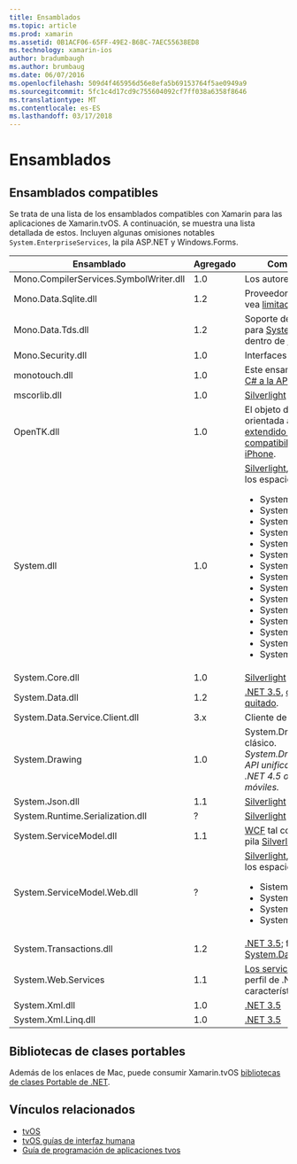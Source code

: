 ```yaml
---
title: Ensamblados
ms.topic: article
ms.prod: xamarin
ms.assetid: 0B1ACF06-65FF-49E2-B6BC-7AEC55638ED8
ms.technology: xamarin-ios
author: bradumbaugh
ms.author: brumbaug
ms.date: 06/07/2016
ms.openlocfilehash: 509d4f465956d56e8efa5b69153764f5ae0949a9
ms.sourcegitcommit: 5fc1c4d17cd9c755604092cf7ff038a6358f8646
ms.translationtype: MT
ms.contentlocale: es-ES
ms.lasthandoff: 03/17/2018
---
```

# <a name="assemblies"></a>Ensamblados

## <a name="supported-assemblies"></a>Ensamblados compatibles

Se trata de una lista de los ensamblados compatibles con Xamarin para las aplicaciones de Xamarin.tvOS. A continuación, se muestra una lista detallada de estos.  Incluyen algunas omisiones notables `System.EnterpriseServices`, la pila ASP.NET y Windows.Forms.

|Ensamblado|Agregado|Compatibilidad con la API|
|---|---|---|
|Mono.CompilerServices.SymbolWriter.dll|1.0|Los autores de compiladores.|
|Mono.Data.Sqlite.dll|1.2|Proveedor de ADO.NET para SQLite; vea [limitaciones](~/ios/data-cloud/system.data.md).|
|Mono.Data.Tds.dll|1.2|Soporte de protocolo TDS; utilizado para [System.Data.SqlClient](https://developer.xamarin.com/api/namespace/System.Data.SqlClient/) admite dentro de [System.Data](~/ios/data-cloud/system.data.md).|
|Mono.Security.dll|1.0|Interfaces API criptográficas.|
|monotouch.dll|1.0|Este ensamblado contiene el [enlace C# a la API de CocoaTouch](https://developer.xamarin.com/api/root/ios-unified/).|
|mscorlib.dll|1.0|[Silverlight](http://msdn.microsoft.com/library/cc838194(VS.95).aspx)|
|OpenTK.dll|1.0|El objeto de OpenGL/OpenAL orientada a servicios de API, [extendido para proporcionar compatibilidad con dispositivos de iPhone](https://developer.xamarin.com/api/namespace/OpenGLES/).|
|System.dll|1.0|[Silverlight](http://msdn.microsoft.com/library/cc838194(VS.95).aspx), además de los tipos de los espacios de nombres siguientes: <ul><li>System.Collections.Specialized</li> <li>System.ComponentModel</li> <li>System.ComponentModel.Design</li> <li>System.Diagnostics</li> <li>System.IO.Compression</li> <li>System.Net</li> <li>System.Net.Cache</li> <li>System.Net.Mail</li> <li>System.Net.Mime</li> <li>System.Net.NetworkInformation</li> <li>System.Net.Security</li> <li>System.Net.Sockets</li> <li>System.Security.Authentication</li> <li>System.Security.Cryptography</li> <li>System.Timers</li></ul>|
|System.Core.dll|1.0|[Silverlight](http://msdn.microsoft.com/library/cc838194(VS.95).aspx)|
|System.Data.dll|1.2|[.NET 3.5](http://msdn.microsoft.com/library/ms229335.aspx), [con alguna funcionalidad quitado](~/ios/data-cloud/system.data.md).|
|System.Data.Service.Client.dll|3.x|Cliente de oData completa.|
|System.Drawing|1.0|System.Drawing API - solo API clásico.<br />_System.Drawing no se admite en la API unificada para la Xamarin.Mac .NET 4.5 o marcos de trabajo móviles._|
|System.Json.dll|1.1|[Silverlight](http://msdn.microsoft.com/library/cc838194(VS.95).aspx)|
|System.Runtime.Serialization.dll|?|[Silverlight](http://msdn.microsoft.com/library/cc838194(VS.95).aspx)|
|System.ServiceModel.dll|1.1|[WCF](http://docs.xamarin.com/guides/cross-platform/application_fundamentals/introduction_to_web_services) tal como está presente en la pila [Silverlight](http://msdn.microsoft.com/library/cc838194(VS.95).aspx)|
|System.ServiceModel.Web.dll|?|[Silverlight](http://msdn.microsoft.com/library/cc838194(VS.95).aspx), además de los tipos de los espacios de nombres siguientes: <ul><li>Sistema</li><li>System.ServiceModel.Channels</li><li>System.ServiceModel.Description</li><li>System.ServiceModel.Web</li></ul>|
|System.Transactions.dll|1.2|[.NET 3.5](http://msdn.microsoft.com/library/ms229335.aspx); forma parte de [System.Data](https://docs.microsoft.com/xamarin/ios/data-cloud/system.data) admite.|
|System.Web.Services|1.1|[Los servicios Web de básicos](http://docs.xamarin.com/guides/cross-platform/application_fundamentals/introduction_to_web_services) del perfil de .NET 3.5, con las características de servidor quitado.|
|System.Xml.dll|1.0|[.NET 3.5](http://msdn.microsoft.com/library/ms229335.aspx)|
|System.Xml.Linq.dll|1.0|[.NET 3.5](http://msdn.microsoft.com/library/ms229335.aspx)|

<a name="Summary" />

## <a name="portable-class-libraries"></a>Bibliotecas de clases portables

Además de los enlaces de Mac, puede consumir Xamarin.tvOS [bibliotecas de clases Portable de .NET](~/cross-platform/app-fundamentals/pcl.md).



## <a name="related-links"></a>Vínculos relacionados

- [tvOS](https://developer.apple.com/tvos/)
- [tvOS guías de interfaz humana](https://developer.apple.com/tvos/human-interface-guidelines/)
- [Guía de programación de aplicaciones tvos](https://developer.apple.com/library/prerelease/tvos/documentation/General/Conceptual/AppleTV_PG/)

